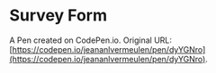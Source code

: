 # Survey Form

A Pen created on CodePen.io. Original URL: [https://codepen.io/jeananlvermeulen/pen/dyYGNro](https://codepen.io/jeananlvermeulen/pen/dyYGNro).


